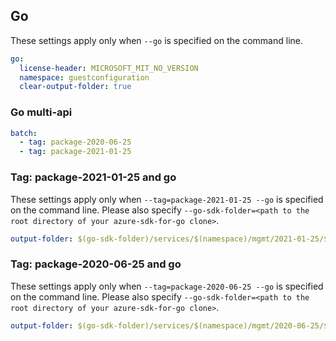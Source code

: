 ## Go

These settings apply only when `--go` is specified on the command line.

``` yaml $(go)
go:
  license-header: MICROSOFT_MIT_NO_VERSION
  namespace: guestconfiguration
  clear-output-folder: true
```

### Go multi-api

``` yaml $(go) && $(multiapi)
batch:
  - tag: package-2020-06-25
  - tag: package-2021-01-25
```
### Tag: package-2021-01-25 and go

These settings apply only when `--tag=package-2021-01-25 --go` is specified on the command line.
Please also specify `--go-sdk-folder=<path to the root directory of your azure-sdk-for-go clone>`.

``` yaml $(tag) == 'package-2021-01-25' && $(go)
output-folder: $(go-sdk-folder)/services/$(namespace)/mgmt/2021-01-25/$(namespace)
```

### Tag: package-2020-06-25 and go

These settings apply only when `--tag=package-2020-06-25 --go` is specified on the command line.
Please also specify `--go-sdk-folder=<path to the root directory of your azure-sdk-for-go clone>`.

``` yaml $(tag) == 'package-2020-06-25' && $(go)
output-folder: $(go-sdk-folder)/services/$(namespace)/mgmt/2020-06-25/$(namespace)
```